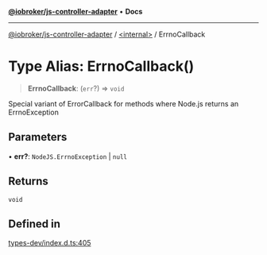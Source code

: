 [**@iobroker/js-controller-adapter**](../../README.md) • **Docs**

***

[@iobroker/js-controller-adapter](../../globals.md) / [\<internal\>](../README.md) / ErrnoCallback

# Type Alias: ErrnoCallback()

> **ErrnoCallback**: (`err`?) => `void`

Special variant of ErrorCallback for methods where Node.js returns an ErrnoException

## Parameters

• **err?**: `NodeJS.ErrnoException` \| `null`

## Returns

`void`

## Defined in

[types-dev/index.d.ts:405](https://github.com/ioBroker/ioBroker.js-controller/blob/78e6b4abb1172f2465daea1c5c2c1a34bdd12a81/packages/types-dev/index.d.ts#L405)
